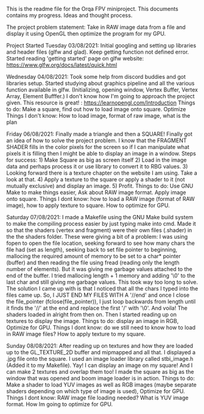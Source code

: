 This is the readme file for the Orqa FPV miniproject. This documents contains my progress. Ideas and thought process.

The project problem statement:
 Take in RAW image data from a file and display it using OpenGL then optimize the program for my GPU.

Project Started Tuesday 03/08/2021:
Initial googling and setting up libraries and header files (glfw and glad). Keep getting function not defined error.
Started reading 'getting started' page on glfw website: https://www.glfw.org/docs/latest/quick.html

Wednesday 04/08/2021:
Took some help from discord buddies and got libraries setup.
Started studying about graphics pipeline and all the various function available in glfw. (Initializing, opening window, Vertex Buffer, Vertex Array, Element Bufffer.)
I don't know how I'm going to approach the project given.
This resource is great! : https://learnopengl.com/Introduction
Things to do: Make a square, find out how to load image onto square. Optimize
Things I don't know: How to load image, format of raw image, what is the plan

Friday 06/08/2021:
Finally made a triangle and then a SQUARE!
Finally got an idea of how to solve the project problem.
I know that the FRAGMENT SHADER fills in the color pixels for the screen so if I can manipulate what pixels it is filling then I might be able to display an image in a window.
Steps for success:
    1) Make Square as big as screen itself
    2) Load in the image data and perhaps process it or use library to convert it to RBG values.
    3) Looking forward there is a texture chapter on the website I am using. Take a look at that.
    4) Apply a texture to the square or apply a shader to it (not mutually exclusive) and display an image.
    5) Profit.
Things to do: Use GNU Make to make things easier, Ask about RAW image format. Apply image onto square.
Things I dont know: how to load a RAW image (format of RAW image), how to apply texture to square. How to optimize for GPU.

Saturday 07/08/2021:
I made a Makefile using the GNU Make build system to make the compiling process easier by just typing make into cmd.
Made it so that the shaders (vertex and fragment) were their own files (.shader) in the the shaders folder. These were giving a bit of a problem:
I was using fopen to open the file location, seeking forward to see how many chars the file had (set as length), seeking back to set file pointer to beginning, mallocing the required amount of memory to be set to a char* pointer (buffer) and then reading the file using fread (reading only the length number of elements). But it was giving me garbage values attached to the end of the buffer. I tried mallocing length + 1 memory and adding '\0' to the last char and still giving me garbage values.
This took way too long to solve. The solution I came up with is that I noticed that all the chars I typed into the files came up. So, I JUST END MY FILES WITH A '//end' and once I close the file_pointer (fclose(file_pointer)), I just loop backwards from length until it finds the '//' at the end and replace the first '/' with '\0'.
And voila! The shaders loaded in alright from then on.
Then I started reading up on textures to display the image.
Things to do: display an image in RGB, Optimize for GPU.
Things I dont know: do we still need to know how to load in RAW image files? How to apply texture to my square.

Sunday 08/08/2021:
After reading up on textures and how they are loaded up to the GL_TEXTURE_2D buffer and mipmapped and all that. I displayed a .jpg file onto the square. I used an image loader library called stbi_image.h (Added it to my Makefile).
Yay! I can display an image on my square! And I can make 2 textures and overlap them too! I made the square as big as the window that was opened and boom image loader is in action.
Things to do: Make a shader to load YUV images as well as RGB images (maybe separate shaders depending on which type of image is used), Optimize for GPU.
Things I dont know: RAW image file loading needed? What is YUV image format. How Im going to optimize for GPU.
